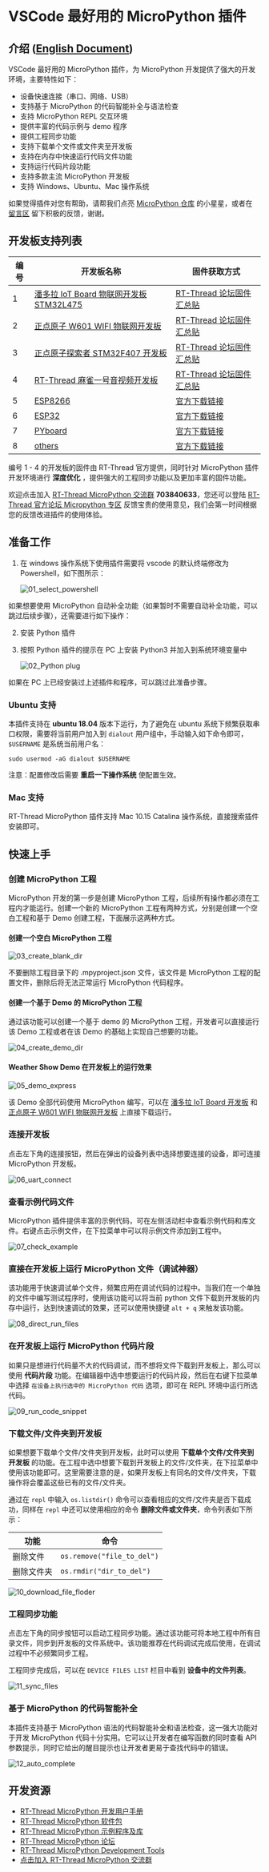 # VSCode 最好用的 MicroPython 插件 

## 介绍 ([English Document](https://github.com/RT-Thread/mpy-snippets/blob/master/docs/MicroPythonPlug-in/README_EN.md))

VSCode 最好用的 MicroPython 插件，为 MicroPython 开发提供了强大的开发环境，主要特性如下：

- 设备快速连接（串口、网络、USB）
- 支持基于 MicroPython 的代码智能补全与语法检查
- 支持 MicroPython REPL 交互环境
- 提供丰富的代码示例与 demo 程序
- 提供工程同步功能
- 支持下载单个文件或文件夹至开发板
- 支持在内存中快速运行代码文件功能
- 支持运行代码片段功能
- 支持多款主流 MicroPython 开发板
- 支持 Windows、Ubuntu、Mac 操作系统

如果觉得插件对您有帮助，请帮我们点亮 [MicroPython 仓库](https://github.com/RT-Thread-packages/micropython) 的小星星，或者在 [留言区](https://marketplace.visualstudio.com/items?itemName=RT-Thread.rt-thread-micropython&ssr=false#review-details) 留下积极的反馈，谢谢。

## 开发板支持列表

| 编号 | 开发板名称                                                   | 固件获取方式                                                 |
| ---- | ------------------------------------------------------------ | ------------------------------------------------------------ |
| 1    | [潘多拉 IoT Board 物联网开发板 STM32L475](https://item.taobao.com/item.htm?spm=a1z10.5-c-s.w4002-18400369818.12.2ba47ea5PzJxZx&id=583843059625) | [RT-Thread 论坛固件汇总贴](https://www.rt-thread.org/qa/forum.php?mod=viewthread&tid=12305&page=1&extra=#pid52954) |
| 2    | [正点原子 W601 WIFI 物联网开发板](https://item.taobao.com/item.htm?spm=a230r.1.14.13.7c5b4a9bS2LYUD&id=602233847745&ns=1&abbucket=17#detail) | [RT-Thread 论坛固件汇总贴 ](https://www.rt-thread.org/qa/forum.php?mod=viewthread&tid=12305&page=1&extra=#pid52954) |
| 3    | [正点原子探索者 STM32F407 开发板](https://item.taobao.com/item.htm?spm=a1z10.5-c-s.w4002-18400369818.18.569779dc0A3gkT&id=41855882779) | [RT-Thread 论坛固件汇总贴](https://www.rt-thread.org/qa/forum.php?mod=viewthread&tid=12305&page=1&extra=#pid52954) |
| 4    | [RT-Thread 麻雀一号音视频开发板](https://item.taobao.com/item.htm?spm=a1z0k.7385961.1997985097.d4918997.42d74829w5rUfo&id=606684373403&_u=t2dmg8j26111) | [RT-Thread 论坛固件汇总贴](https://www.rt-thread.org/qa/forum.php?mod=viewthread&tid=12305&page=1&extra=#pid52954) |
| 5    | [ESP8266](http://docs.micropython.org/en/latest/esp8266/quickref.html) | [官方下载链接](https://micropython.org/download#esp8266)     |
| 6    | [ESP32](http://docs.micropython.org/en/latest/esp32/quickref.html) | [官方下载链接](https://micropython.org/download#esp32)       |
| 7    | [PYboard](http://docs.micropython.org/en/latest/pyboard/quickref.html) | [官方下载链接](https://micropython.org/download#pyboard)     |
| 8    | [others](https://micropython.org/download#other)             | [官方下载链接](https://micropython.org/download#other)       |

编号 1 - 4 的开发板的固件由 RT-Thread 官方提供，同时针对 MicroPython 插件开发环境进行 **深度优化** ，提供强大的工程同步功能以及更加丰富的固件功能。

欢迎点击加入 [RT-Thread MicroPython 交流群](https://jq.qq.com/?_wv=1027&k=5EhyEjx) **703840633**，您还可以登陆 [RT-Thread 官方论坛 Micropython 专区](https://www.rt-thread.org/qa/forum.php?mod=forumdisplay&fid=2&filter=typeid&typeid=20) 反馈宝贵的使用意见，我们会第一时间根据您的反馈改进插件的使用体验。

## 准备工作

1. 在 windows 操作系统下使用插件需要将 vscode 的默认终端修改为 Powershell，如下图所示：

   ![01_select_powershell](https://www.rt-thread.org/qa/data/attachment/forum/201910/22/095612g1fkz5fkr7fff177.gif)

如果想要使用 MicroPython 自动补全功能（如果暂时不需要自动补全功能，可以跳过后续步骤），还需要进行如下操作：

2. 安装 Python 插件

3. 按照 Python 插件的提示在 PC 上安装 Python3 并加入到系统环境变量中

   ![02_Python plug](https://www.rt-thread.org/qa/data/attachment/forum/201910/22/095612sku6jdblbtu3jpb6.png)

如果在 PC 上已经安装过上述插件和程序，可以跳过此准备步骤。

### Ubuntu 支持

本插件支持在 **ubuntu 18.04** 版本下运行，为了避免在 ubuntu 系统下频繁获取串口权限，需要将当前用户加入到 `dialout` 用户组中，手动输入如下命令即可，`$USERNAME` 是系统当前用户名：

`sudo usermod -aG dialout $USERNAME`

注意：配置修改后需要 **重启一下操作系统** 使配置生效。

### Mac 支持

RT-Thread MicroPython 插件支持 Mac 10.15 Catalina 操作系统，直接搜索插件安装即可。

## 快速上手

###  创建 MicroPython 工程

MicroPython 开发的第一步是创建 MicroPython 工程，后续所有操作都必须在工程内才能运行。创建一个新的 MicroPython 工程有两种方式，分别是创建一个空白工程和基于 Demo 创建工程，下面展示这两种方式。

#### 创建一个空白 MicroPython 工程

![03_create_blank_dir](https://www.rt-thread.org/qa/data/attachment/forum/201910/22/095613f5oshzvj2og32gio.gif)

不要删除工程目录下的 .mpyproject.json 文件，该文件是 MicroPython 工程的配置文件，删除后将无法正常运行 MicroPython 代码程序。

#### 创建一个基于 Demo 的 MicroPython 工程

通过该功能可以创建一个基于 demo 的 MicroPython 工程，开发者可以直接运行该 Demo 工程或者在该 Demo 的基础上实现自己想要的功能。

![04_create_demo_dir](https://www.rt-thread.org/qa/data/attachment/forum/201910/22/095613zsspdy1cywjiyhcb.gif)

#### Weather Show Demo 在开发板上的运行效果

![05_demo_express](https://www.rt-thread.org/qa/data/attachment/forum/201910/22/095613vjarrl8nflyfzoya.png)

该 Demo 全部代码使用 MicroPython 编写，可以在 [潘多拉 IoT Board 开发板](https://item.taobao.com/item.htm?spm=a1z10.5-c-s.w4002-18400369818.12.2ba47ea5PzJxZx&id=583843059625) 和 [正点原子 W601 WIFI 物联网开发板](https://item.taobao.com/item.htm?spm=a230r.1.14.13.7c5b4a9bS2LYUD&id=602233847745&ns=1&abbucket=17#detail) 上直接下载运行。

### 连接开发板

点击左下角的连接按钮，然后在弹出的设备列表中选择想要连接的设备，即可连接 MicroPython 开发板。

![06_uart_connect](https://www.rt-thread.org/qa/data/attachment/forum/201910/22/095613vpb82unp0n9m8lf2.gif)

### 查看示例代码文件

MicroPython 插件提供丰富的示例代码，可在左侧活动栏中查看示例代码和库文件。右键点击示例文件，在下拉菜单中可以将示例文件添加到工程中。

![07_check_example](https://www.rt-thread.org/qa/data/attachment/forum/201910/22/095613szp10s0ouaulrxpq.png)

### 直接在开发板上运行 MicroPython 文件（调试神器）

该功能用于快速调试单个文件，频繁应用在调试代码的过程中。当我们在一个单独的文件中编写测试程序时，使用该功能可以将当前 python 文件下载到开发板的内存中运行，达到快速调试的效果，还可以使用快捷键 `alt + q` 来触发该功能。

![08_direct_run_files](https://www.rt-thread.org/qa/data/attachment/forum/201910/22/095614s0rbxgxrle0bjjix.gif)

### 在开发板上运行 MicroPython 代码片段

如果只是想进行代码量不大的代码调试，而不想将文件下载到开发板上，那么可以使用 **代码片段** 功能。在编辑器中选中想要运行的代码片段，然后在右键下拉菜单中选择 `在设备上执行选中的 MicroPython 代码` 选项，即可在 REPL 环境中运行所选代码。

![09_run_code_snippet](https://www.rt-thread.org/qa/data/attachment/forum/201910/22/095614buewlgkp2mml2wca.gif)

### 下载文件/文件夹到开发板

如果想要下载单个文件/文件夹到开发板，此时可以使用 **下载单个文件/文件夹到开发板** 的功能。在工程中选中想要下载到开发板上的文件/文件夹，在下拉菜单中使用该功能即可。这里需要注意的是，如果开发板上有同名的文件/文件夹，下载操作将会覆盖这些已有的文件/文件夹。

通过在 `repl` 中输入 `os.listdir()` 命令可以查看相应的文件/文件夹是否下载成功，同样在 `repl` 中还可以使用相应的命令 **删除文件或文件夹**，命令列表如下所示：

| 功能       | 命令                       |
| ---------- | -------------------------- |
| 删除文件   | `os.remove("file_to_del")` |
| 删除文件夹 | `os.rmdir("dir_to_del")`   |

![10_download_file_floder](https://www.rt-thread.org/qa/data/attachment/forum/201910/22/095614nbjb8bqzz48f8tl6.gif)

### 工程同步功能

点击左下角的同步按钮可以启动工程同步功能。通过该功能可将本地工程中所有目录文件，同步到开发板的文件系统中。该功能推荐在代码调试完成后使用，在调试过程中不必频繁同步工程。

工程同步完成后，可以在 `DEVICE FILES LIST` 栏目中看到 **设备中的文件列表**。

![11_sync_files](https://www.rt-thread.org/qa/data/attachment/forum/201910/22/095614jaitcbhh1ge30h1e.gif)

### 基于 MicroPython 的代码智能补全

本插件支持基于 MicroPython 语法的代码智能补全和语法检查，这一强大功能对于开发 MicroPython 代码十分实用。它可以让开发者在编写函数的同时查看 API 参数提示，同时它给出的醒目提示也让开发者更易于查找代码中的错误。

![12_auto_complete](https://www.rt-thread.org/qa/data/attachment/forum/202006/01/172915vry73v705gvnvwry.gif)

## 开发资源

- [RT-Thread MicroPython 开发用户手册](https://www.rt-thread.org/document/site/submodules/micropython/docs/introduction/)
- [RT-Thread MicroPython 软件包](https://github.com/RT-Thread-packages/micropython)
- [RT-Thread MicroPython 示例程序及库](https://github.com/RT-Thread/mpy-snippets)
- [RT-Thread MicroPython 论坛](https://www.rt-thread.org/qa/forum.php?mod=forumdisplay&fid=2&filter=typeid&typeid=20)
- [RT-Thread MicroPython  Development Tools](https://github.com/SummerLife/micropython-tools)
- [点击加入 RT-Thread MicroPython 交流群](https://jq.qq.com/?_wv=1027&k=5EhyEjx)
